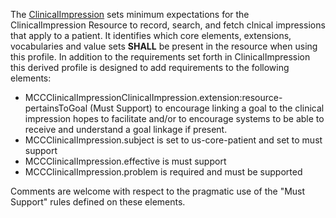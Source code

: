 <!-- div class="note-to-balloters">
In the R5 ClinicalImpression Resource, changePattern reflects the change in the status/pattern of a subject's condition since previously assessed, such as worsening, improving, or no change. We have backported this this into our profile on ClinicalImpression, see the changePattern extension.
</div -->

The [ClinicalImpression](http://hl7.org/fhir/StructureDefinition/ClinicalImpression) sets minimum expectations for the ClinicalImpression Resource to record, search, and fetch clnical impressions that apply to a patient. It identifies which core elements, extensions, vocabularies and value sets **SHALL** be present in the resource when using this profile. In addition to the requirements set forth in ClinicalImpression this derived profile is designed to add requirements to the following elements:
* MCCClinicalImpressionClinicalImpression.extension:resource-pertainsToGoal (Must Support) to encourage linking a goal to the clinical impression hopes to facilitate and/or to encourage systems to be able to receive and understand a goal linkage if present.
* MCCClinicalImpression.subject is set to us-core-patient and set to must support
* MCCClinicalImpression.effective is must support
* MCCClinicalImpression.problem is required and must be supported

Comments are welcome with respect to the pragmatic use of the "Must Support" rules defined on these elements.